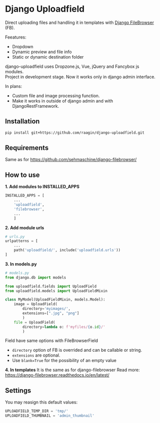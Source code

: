 # Django Uploadfield
Direct uploading files and handling it in templates with [Django FileBrowser](https://github.com/sehmaschine/django-filebrowser/) (FB).

Feeatures:
- Dropdown
- Dynamic preview and file info
- Static or dynamic destination folder

django-uploadfield uses Dropzone.js, Vue, jQuery and Fancybox js modules. \
Project in development stage. Now it works only in django admin interface.

In plans:
- Custom file and image processing function.
- Make it works in outside of django admin and with DjangoRestFramework.

## Installation

```bash
pip install git+https://github.com/raagin/django-uploadfield.git
```

## Requirements
Same as for https://github.com/sehmaschine/django-filebrowser/

## How to use

**1. Add modules to INSTALLED_APPS**

```python
INSTALLED_APPS = [
    ...
    'uploadfield',
    'filebrowser',
    ...
    ]
```

**2. Add module urls**
```python
# urls.py
urlpatterns = [
    ...
    path('uploadfield/', include('uploadfield.urls'))
]
```

**3. In models.py**
```python
# models.py
from django.db import models

from uploadfield.fields import UploadField
from uploadfield.models import UploadFieldMixin

class MyModel(UploadFieldMixin, models.Model):
    image = UploadField(
        directory='myimages/',
        extensions=[".jpg", "png"]
        )
    file = UploadField(
        directory=lambda o: f'myfiles/{o.id}/'
        )
```
Field have same options with FileBrowserField
- `directory` option of FB is overrided and can be callable or string.
- `extensions` are optional.
- Use `blank=True` for the possibility of an empty value

**4. In templates**
It is the same as for django-filebrowser
Read more: https://django-filebrowser.readthedocs.io/en/latest/

## Settings
You may reasign this default values:
```python
UPLOADFIELD_TEMP_DIR = 'tmp/'
UPLOADFIELD_THUMBNAIL = 'admin_thumbnail'
```
